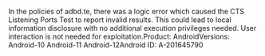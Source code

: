 In the policies of adbd.te, there was a logic error which caused the CTS Listening Ports Test to report invalid results. This could lead to local information disclosure with no additional execution privileges needed. User interaction is not needed for exploitation.Product: AndroidVersions: Android-10 Android-11 Android-12Android ID: A-201645790